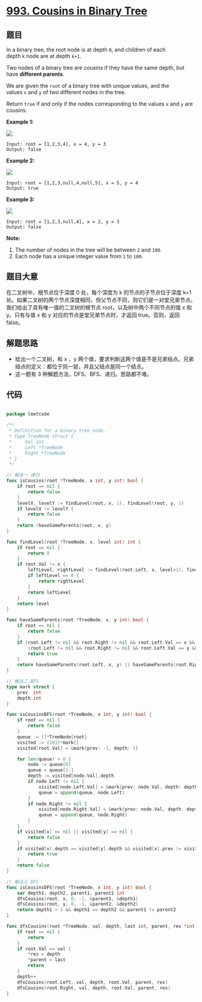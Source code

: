 # [993. Cousins in Binary Tree](https://leetcode.com/problems/cousins-in-binary-tree/)

## 题目

In a binary tree, the root node is at depth `0`, and children of each depth `k` node are at depth `k+1`.

Two nodes of a binary tree are *cousins* if they have the same depth, but have **different parents**.

We are given the `root` of a binary tree with unique values, and the values `x` and `y` of two different nodes in the tree.

Return `true` if and only if the nodes corresponding to the values `x` and `y` are cousins.

**Example 1:**

![](https://assets.leetcode.com/uploads/2019/02/12/q1248-01.png)

    Input: root = [1,2,3,4], x = 4, y = 3
    Output: false

**Example 2:**

![](https://assets.leetcode.com/uploads/2019/02/12/q1248-02.png)

    Input: root = [1,2,3,null,4,null,5], x = 5, y = 4
    Output: true

**Example 3:**

![](https://assets.leetcode.com/uploads/2019/02/13/q1248-03.png)

    Input: root = [1,2,3,null,4], x = 2, y = 3
    Output: false

**Note:**

1. The number of nodes in the tree will be between `2` and `100`.
2. Each node has a unique integer value from `1` to `100`.


## 题目大意

在二叉树中，根节点位于深度 0 处，每个深度为 k 的节点的子节点位于深度 k+1 处。如果二叉树的两个节点深度相同，但父节点不同，则它们是一对堂兄弟节点。我们给出了具有唯一值的二叉树的根节点 root，以及树中两个不同节点的值 x 和 y。只有与值 x 和 y 对应的节点是堂兄弟节点时，才返回 true。否则，返回 false。



## 解题思路


- 给出一个二叉树，和 x ，y 两个值，要求判断这两个值是不是兄弟结点。兄弟结点的定义：都位于同一层，并且父结点是同一个结点。
- 这一题有 3 种解题方法，DFS、BFS、递归。思路都不难。


## 代码

```go

package leetcode

/**
 * Definition for a binary tree node.
 * type TreeNode struct {
 *     Val int
 *     Left *TreeNode
 *     Right *TreeNode
 * }
 */

// 解法一 递归
func isCousins(root *TreeNode, x int, y int) bool {
	if root == nil {
		return false
	}
	levelX, levelY := findLevel(root, x, 1), findLevel(root, y, 1)
	if levelX != levelY {
		return false
	}
	return !haveSameParents(root, x, y)
}

func findLevel(root *TreeNode, x, level int) int {
	if root == nil {
		return 0
	}
	if root.Val != x {
		leftLevel, rightLevel := findLevel(root.Left, x, level+1), findLevel(root.Right, x, level+1)
		if leftLevel == 0 {
			return rightLevel
		}
		return leftLevel
	}
	return level
}

func haveSameParents(root *TreeNode, x, y int) bool {
	if root == nil {
		return false
	}
	if (root.Left != nil && root.Right != nil && root.Left.Val == x && root.Right.Val == y) ||
		(root.Left != nil && root.Right != nil && root.Left.Val == y && root.Right.Val == x) {
		return true
	}
	return haveSameParents(root.Left, x, y) || haveSameParents(root.Right, x, y)
}

// 解法二 BFS
type mark struct {
	prev  int
	depth int
}

func isCousinsBFS(root *TreeNode, x int, y int) bool {
	if root == nil {
		return false
	}
	queue := []*TreeNode{root}
	visited := [101]*mark{}
	visited[root.Val] = &mark{prev: -1, depth: 1}

	for len(queue) > 0 {
		node := queue[0]
		queue = queue[1:]
		depth := visited[node.Val].depth
		if node.Left != nil {
			visited[node.Left.Val] = &mark{prev: node.Val, depth: depth + 1}
			queue = append(queue, node.Left)
		}
		if node.Right != nil {
			visited[node.Right.Val] = &mark{prev: node.Val, depth: depth + 1}
			queue = append(queue, node.Right)
		}
	}
	if visited[x] == nil || visited[y] == nil {
		return false
	}
	if visited[x].depth == visited[y].depth && visited[x].prev != visited[y].prev {
		return true
	}
	return false
}

// 解法三 DFS
func isCousinsDFS(root *TreeNode, x int, y int) bool {
	var depth1, depth2, parent1, parent2 int
	dfsCousins(root, x, 0, -1, &parent1, &depth1)
	dfsCousins(root, y, 0, -1, &parent2, &depth2)
	return depth1 > 1 && depth1 == depth2 && parent1 != parent2
}

func dfsCousins(root *TreeNode, val, depth, last int, parent, res *int) {
	if root == nil {
		return
	}
	if root.Val == val {
		*res = depth
		*parent = last
		return
	}
	depth++
	dfsCousins(root.Left, val, depth, root.Val, parent, res)
	dfsCousins(root.Right, val, depth, root.Val, parent, res)
}

```